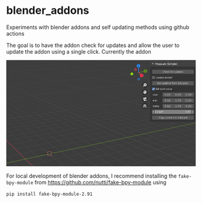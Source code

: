 # blender_addons

Experiments with blender addons and self updating methods using github actions

The goal is to have the addon check for updates and allow the user to update the addon using a single click.
Currently the addon 

![figure](docs/figures/just_a_figure.png)

For local development of blender addons, I recommend installing the `fake-bpy-module` from https://github.com/nutti/fake-bpy-module using

```
pip install fake-bpy-module-2.91
```

